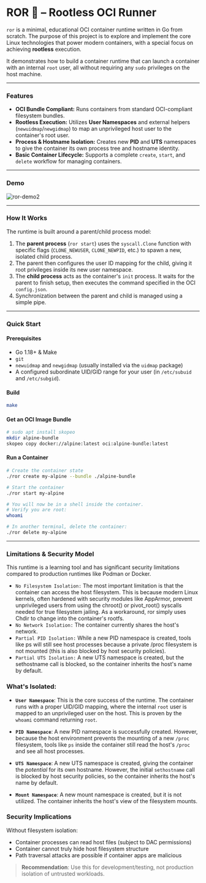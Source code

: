 # ROR 🦁 – Rootless OCI Runner

`ror` is a minimal, educational OCI container runtime written in Go from scratch. The purpose of this project is to explore and implement the core Linux technologies that power modern containers, with a special focus on achieving **rootless** execution.

It demonstrates how to build a container runtime that can launch a container with an internal `root` user, all without requiring any `sudo` privileges on the host machine.

---

### Features

* **OCI Bundle Compliant:** Runs containers from standard OCI-compliant filesystem bundles.
* **Rootless Execution:** Utilizes **User Namespaces** and external helpers (`newuidmap`/`newgidmap`) to map an unprivileged host user to the container's root user.
* **Process & Hostname Isolation:** Creates new **PID** and **UTS** namespaces to give the container its own process tree and hostname identity.
* **Basic Container Lifecycle:** Supports a complete `create`, `start`, and `delete` workflow for managing containers.

---

### Demo
![ror-demo2](https://github.com/user-attachments/assets/a31983f0-e877-4960-ac7d-25c91c5808ed)

---

### How It Works

The runtime is built around a parent/child process model:
1.  The **parent process** (`ror start`) uses the `syscall.Clone` function with specific flags (`CLONE_NEWUSER`, `CLONE_NEWPID`, etc.) to spawn a new, isolated child process.
2.  The parent then configures the user ID mapping for the child, giving it root privileges inside its new user namespace.
3.  The **child process** acts as the container's `init` process. It waits for the parent to finish setup, then executes the command specified in the OCI `config.json`.
4.  Synchronization between the parent and child is managed using a simple pipe.

---

### Quick Start

#### Prerequisites
* Go 1.18+ & Make
* `git`
* `newuidmap` and `newgidmap` (usually installed via the `uidmap` package)
* A configured subordinate UID/GID range for your user (in `/etc/subuid` and `/etc/subgid`).

#### Build
```bash
make
```

#### Get an OCI Image Bundle
```bash
# sudo apt install skopeo
mkdir alpine-bundle
skopeo copy docker://alpine:latest oci:alpine-bundle:latest
```

#### Run a Container
```bash
# Create the container state
./ror create my-alpine --bundle ./alpine-bundle

# Start the container
./ror start my-alpine

# You will now be in a shell inside the container.
# Verify you are root:
whoami

# In another terminal, delete the container:
./ror delete my-alpine
```

--- 

### Limitations & Security Model
This runtime is a learning tool and has significant security limitations compared to production runtimes like Podman or Docker.

- `No Filesystem Isolation:` The most important limitation is that the container can access the host filesystem. This is because modern Linux kernels, often hardened with security modules like AppArmor, prevent unprivileged users from using the chroot() or pivot_root() syscalls needed for true filesystem jailing. As a workaround, ror simply uses Chdir to change into the container's rootfs.
- `No Network Isolation:` The container currently shares the host's network.
- `Partial PID Isolation:` While a new PID namespace is created, tools like ps will still see host processes because a private /proc filesystem is not mounted (this is also blocked by host security policies).
- `Partial UTS Isolation:` A new UTS namespace is created, but the sethostname call is blocked, so the container inherits the host's name by default.

### What's Isolated:
- **`User Namespace`**: This is the core success of the runtime. The container runs with a proper UID/GID mapping, where the internal `root` user is mapped to an unprivileged user on the host. This is proven by the `whoami` command returning `root`.

- **`PID Namespace`**: A new PID namespace is successfully created. However, because the host environment prevents the mounting of a new `/proc` filesystem, tools like `ps` inside the container still read the host's `/proc` and see all host processes.

- **`UTS Namespace`**: A new UTS namespace is created, giving the container the *potential* for its own hostname. However, the initial `sethostname` call is blocked by host security policies, so the container inherits the host's name by default.

- **`Mount Namespace`**: A new mount namespace is created, but it is not utilized. The container inherits the host's view of the filesystem mounts.


### Security Implications

Without filesystem isolation:
- Container processes can read host files (subject to DAC permissions)
- Container cannot truly hide host filesystem structure
- Path traversal attacks are possible if container apps are malicious

> **Recommendation**: Use this for development/testing, not production isolation of untrusted workloads.
